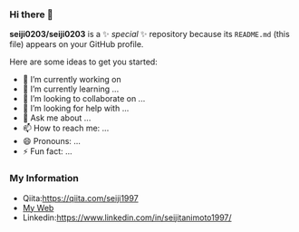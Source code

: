 ### Hi there 👋


**seiji0203/seiji0203** is a ✨ _special_ ✨ repository because its `README.md` (this file) appears on your GitHub profile.

Here are some ideas to get you started:

- 🔭 I’m currently working on 
- 🌱 I’m currently learning ...
- 👯 I’m looking to collaborate on ...
- 🤔 I’m looking for help with ...
- 💬 Ask me about ...
- 📫 How to reach me: ...
- 😄 Pronouns: ...
- ⚡ Fun fact: ...


### My Information
- Qiita:https://qiita.com/seiji1997
- [My Web](https://www.seijitanimoto1997.com/)
- Linkedin:https://www.linkedin.com/in/seijitanimoto1997/
